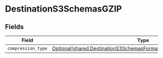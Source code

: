 # DestinationS3SchemasGZIP


## Fields

| Field                                                                                                                                                  | Type                                                                                                                                                   | Required                                                                                                                                               | Description                                                                                                                                            |
| ------------------------------------------------------------------------------------------------------------------------------------------------------ | ------------------------------------------------------------------------------------------------------------------------------------------------------ | ------------------------------------------------------------------------------------------------------------------------------------------------------ | ------------------------------------------------------------------------------------------------------------------------------------------------------ |
| `compression_type`                                                                                                                                     | [Optional[shared.DestinationS3SchemasFormatOutputFormatCompressionType]](../../models/shared/destinations3schemasformatoutputformatcompressiontype.md) | :heavy_minus_sign:                                                                                                                                     | N/A                                                                                                                                                    |